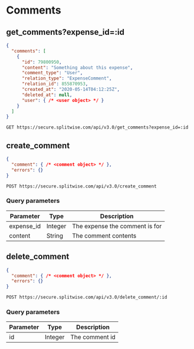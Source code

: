 # Comments

## get_comments?expense_id=:id

```json
{
  "comments": [
    {
      "id": 79800950,
      "content": "Something about this expense",
      "comment_type": "User",
      "relation_type": "ExpenseComment",
      "relation_id": 855870953,
      "created_at": "2020-05-14T04:12:25Z",
      "deleted_at": null,
      "user": { /* <user object> */ }
    }
  ]
}
```

`GET https://secure.splitwise.com/api/v3.0/get_comments?expense_id=:id`

## create_comment

```json
{
  "comment": { /* <comment object> */ },
  "errors": {}
}
```

`POST https://secure.splitwise.com/api/v3.0/create_comment`

### Query parameters

Parameter | Type | Description
--------- | ---- | -----------
expense_id | Integer | The expense the comment is for
content    | String  | The comment contents

## delete_comment

```json
{
  "comment": { /* <comment object> */ },
  "errors": {}
}
```

`POST https://secure.splitwise.com/api/v3.0/delete_comment/:id`

### Query parameters

Parameter | Type | Description
--------- | ---- | -----------
id | Integer | The comment id

